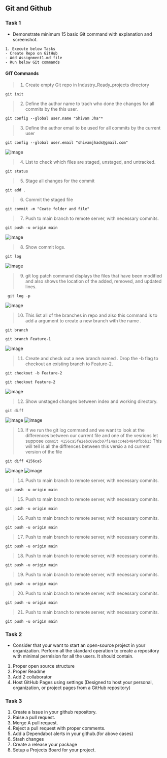 ## Git and Github

### Task 1
- Demonstrate minimum 15 basic Git command with explanation and screenshot.
```git
1. Execute below Tasks 
- Create Repo on GitHub
- Add Assignment1.md file
- Run below Git commands 

```
#### GIT Commands

> 1. Create empty Git repo in Industry_Ready_projects directory
```
git init
```

> 2. Define the author name to trach who done the changes for all commits by the this user.
```
git config --global user.name "Shivam Jha"*
```

> 3. Define the author email to be used for all commits by the current user
```
git config --global user.email "shivamjhads@gmail.com"
```

![image](https://github.com/jhashivam/Industry_Ready_projects/blob/main/Git_GitHub/images/git_02.png)


> 4. List to check which files are staged, unstaged, and untracked.
```
git status
```

> 5. Stage all changes for the commit
```
git add .
```

> 6. Commit the staged file
```
git commit -m "Ceate folder and file" 
```

> 7. Push to main branch to remote server, with necessary commits. 
```
git push -u origin main 
```

![image](https://github.com/jhashivam/Industry_Ready_projects/blob/main/Git_GitHub/images/git_01.png)


> 8. Show commit logs. 
```
git log
```

![image](https://github.com/jhashivam/Industry_Ready_projects/blob/main/Git_GitHub/images/git_03.png)


> 9. git log patch command displays the files that have been modified and also shows the location of the added, removed, and updated lines.
```
 git log -p 
```

![image](https://github.com/jhashivam/Industry_Ready_projects/blob/main/Git_GitHub/images/git_04.png)

> 10. This list all of the branches in repo and also this command is to add a <branch> argument to create a new branch with the name <Feature-1>.
```
git branch
```
```
git branch Feature-1
```

![image](https://github.com/jhashivam/Industry_Ready_projects/blob/main/Git_GitHub/images/git_05.png)

> 11. Create and check out a new branch named <branch>. Drop the -b flag to checkout an existing branch to Feature-2.
```
git checkout -b Feature-2
```
```
git checkout Feature-2
```

![image](https://github.com/jhashivam/Industry_Ready_projects/blob/main/Git_GitHub/images/git_08.png)


> 12. Show unstaged changes between index and working directory. 
```
git diff
```

![image](https://github.com/jhashivam/Industry_Ready_projects/blob/main/Git_GitHub/images/git_06.png)
![image](https://github.com/jhashivam/Industry_Ready_projects/blob/main/Git_GitHub/images/git_07.png)

> 13. If we run the git log command and we want to look at the differences between our current file and one of the vesrions let suppose `commit 4156ca5fe2ebc69acb07f14aacc4eb4840fbbb13` This will tell is all the diffrences between this versio a nd current version of the file
```
git diff 4156ca5
```

![image](https://github.com/jhashivam/Industry_Ready_projects/blob/main/Git_GitHub/images/git_09.png)
![image](https://github.com/jhashivam/Industry_Ready_projects/blob/main/Git_GitHub/images/git_10.png)

> 14. Push to main branch to remote server, with necessary commits. 
```
git push -u origin main 
```

> 15. Push to main branch to remote server, with necessary commits. 
```
git push -u origin main 
```

> 16. Push to main branch to remote server, with necessary commits. 
```
git push -u origin main 
```

> 17. Push to main branch to remote server, with necessary commits. 
```
git push -u origin main 
```

> 18. Push to main branch to remote server, with necessary commits. 
```
git push -u origin main 
```

> 19. Push to main branch to remote server, with necessary commits. 
```
git push -u origin main 
```

> 20. Push to main branch to remote server, with necessary commits. 
```
git push -u origin main 
```

> 21. Push to main branch to remote server, with necessary commits. 
```
git push -u origin main 
```

### Task 2 
- Consider that your want to start an open-source project in your organization. Perform all the standard operation to create a repository with minimal permision for all the users. It should contain.
1. Proper open source structure 
2. Proper Readme
3. Add 2 collaborator 
4. Host GitHub Pages using settings (Designed to host your personal, organization, or project pages from a GitHub repository)

### Task 3 
1. Create a Issue in your github repository.
2. Raise a pull request.
3. Merge A pull request.
4. Reject a pull request with proper comments.
5. Add a Dependabot alerts in your github.(for above cases)
6. Stash changes
7. Create a release your package
8. Setup a Projects Board for your project.